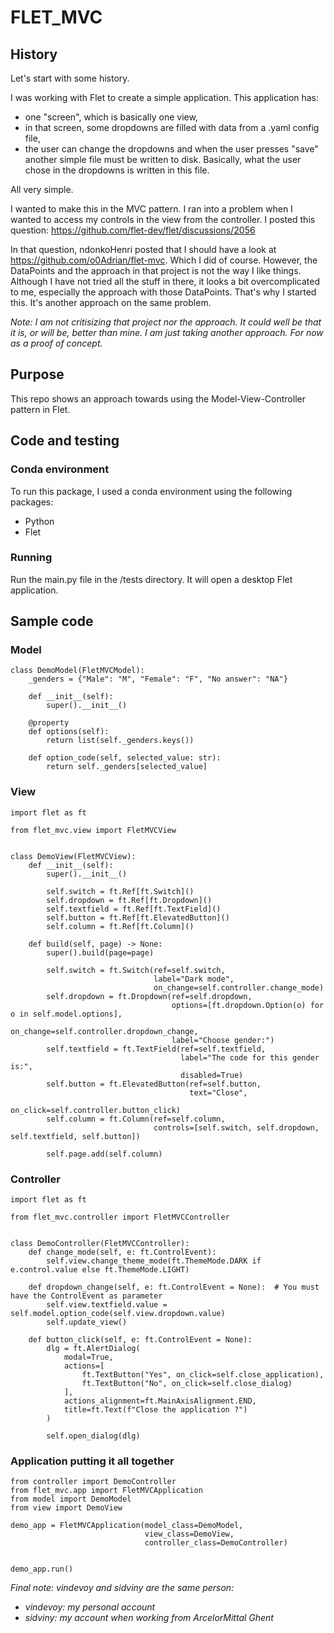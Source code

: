 # FLET_MVC

## History

Let's start with some history.

I was working with Flet to create a simple application.  This application has:

- one "screen", which is basically one view,
- in that screen, some dropdowns are filled with data from a .yaml config file,
- the user can change the dropdowns and when the user presses "save" another simple file must be written to disk.  Basically, what the user chose in the dropdowns is written in this file.  
 
All very simple.

I wanted to make this in the MVC pattern.  I ran into a problem when I wanted to access my controls in the view from the controller.  I posted this question: https://github.com/flet-dev/flet/discussions/2056

In that question, ndonkoHenri posted that I should have a look at https://github.com/o0Adrian/flet-mvc.  Which I did of course.  However, the DataPoints and the approach in that project is not the way I like things.  Although I have not tried all the stuff in there, it looks a bit overcomplicated to me, especially the approach with those DataPoints.  That's why I started this.  It's another approach on the same problem.

*Note: I am not critisizing that project nor the approach.  It could well be that it is, or will be, better than mine.  I am just taking another approach.  For now as a proof of concept.*

## Purpose

This repo shows an approach towards using the Model-View-Controller pattern in Flet.


## Code and testing

### Conda environment

To run this package, I used a conda environment using the following packages:

- Python
- Flet

### Running

Run the main.py file in the /tests directory.  It will open a desktop Flet application.

## Sample code

### Model

```
class DemoModel(FletMVCModel):
    _genders = {"Male": "M", "Female": "F", "No answer": "NA"}

    def __init__(self):
        super().__init__()

    @property
    def options(self):
        return list(self._genders.keys())

    def option_code(self, selected_value: str):
        return self._genders[selected_value]
```

### View

```
import flet as ft

from flet_mvc.view import FletMVCView


class DemoView(FletMVCView):
    def __init__(self):
        super().__init__()

        self.switch = ft.Ref[ft.Switch]()
        self.dropdown = ft.Ref[ft.Dropdown]()
        self.textfield = ft.Ref[ft.TextField]()
        self.button = ft.Ref[ft.ElevatedButton]()
        self.column = ft.Ref[ft.Column]()

    def build(self, page) -> None:
        super().build(page=page)

        self.switch = ft.Switch(ref=self.switch,
                                label="Dark mode",
                                on_change=self.controller.change_mode)
        self.dropdown = ft.Dropdown(ref=self.dropdown,
                                    options=[ft.dropdown.Option(o) for o in self.model.options],
                                    on_change=self.controller.dropdown_change,
                                    label="Choose gender:")
        self.textfield = ft.TextField(ref=self.textfield,
                                      label="The code for this gender is:",
                                      disabled=True)
        self.button = ft.ElevatedButton(ref=self.button,
                                        text="Close",
                                        on_click=self.controller.button_click)
        self.column = ft.Column(ref=self.column,
                                controls=[self.switch, self.dropdown, self.textfield, self.button])

        self.page.add(self.column)
```

### Controller

```
import flet as ft

from flet_mvc.controller import FletMVCController


class DemoController(FletMVCController):
    def change_mode(self, e: ft.ControlEvent):
        self.view.change_theme_mode(ft.ThemeMode.DARK if e.control.value else ft.ThemeMode.LIGHT)

    def dropdown_change(self, e: ft.ControlEvent = None):  # You must have the ControlEvent as parameter
        self.view.textfield.value = self.model.option_code(self.view.dropdown.value)
        self.update_view()

    def button_click(self, e: ft.ControlEvent = None):
        dlg = ft.AlertDialog(
            modal=True,
            actions=[
                ft.TextButton("Yes", on_click=self.close_application),
                ft.TextButton("No", on_click=self.close_dialog)
            ],
            actions_alignment=ft.MainAxisAlignment.END,
            title=ft.Text(f"Close the application ?")
        )

        self.open_dialog(dlg)
```

### Application putting it all together

```
from controller import DemoController
from flet_mvc.app import FletMVCApplication
from model import DemoModel
from view import DemoView

demo_app = FletMVCApplication(model_class=DemoModel,
                              view_class=DemoView,
                              controller_class=DemoController)


demo_app.run()
```

*Final note: vindevoy and sidviny are the same person:*

- *vindevoy: my personal account*
- *sidviny: my account when working from ArcelorMittal Ghent*




